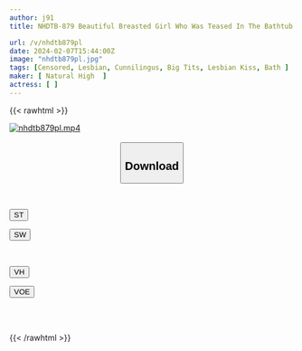 ```yaml
---
author: j91
title: NHDTB-879 Beautiful Breasted Girl Who Was Teased In The Bathtub Until Her Nipples Became Erect And Couldn't Refuse And Was Made To Have A Lesbian Orgasm 2

url: /v/nhdtb879pl
date: 2024-02-07T15:44:00Z
image: "nhdtb879pl.jpg"
tags: [Censored, Lesbian, Cunnilingus, Big Tits, Lesbian Kiss, Bath	]
maker: [ Natural High  ]
actress: [ ]
---
```



{{< rawhtml >}}

<div class="video" data-videoid="bKpYpQA9k8iL21">
    <a href="javascript:;">
        <img src="/v/nhdtb879pl/nhdtb879pl.jpg" width="WIDTH" height="HEIGHT" alt="nhdtb879pl.mp4" loading="lazy">
    </a>
</div>

<script type="text/javascript" src="https://j91.asia/asset/on-demand-st.js"></script>

<br>
  <link rel="stylesheet" href="https://j91.asia/asset/bs5.css">
  
  <center>
  <button class="btn btn-primary" type="button" data-bs-toggle="collapse" data-bs-target=".multi-collapse" aria-expanded="false" aria-controls="multiCollapseExample1 multiCollapseExample2"><h2>Download</h2></button></center>
</p>
<div class="row">
  <div class="col">
    <div class="collapse multi-collapse" id="multiCollapseExample1">
      <div class="card card-body">
	      	      <br>
<div class="buttons">  
<p><a href="https://streamtape.to/v/bKpYpQA9k8iL21" target="_blank"><button class="btn-hover color-3"><i class="fa fa-download"></i> ST</button></a></p>
<p><a href="https://cdnwish.com/z0sx7os8ybxi" target="_blank"><button class="btn-hover color-2"><i class="fa fa-download"></i> SW</button></a></p></div>
    </div>
  </div>
</div>
  <div class="col">
    <div class="collapse multi-collapse" id="multiCollapseExample2">
      <div class="card card-body">
	      <br>
<div class="buttons">
<p><a href="https://vidhidepro.com/f/5azvmlzxo5in" target="_blank"><button class="btn-hover color-9"><i class="fa fa-download"></i> VH</button></a></p>
<p><a href="https://voe.sx/ftnnemvnxc6y"><button class="btn-hover color-8"><i class="fa fa-download"></i> VOE</button></a></p></div>
<br><br>
      </div>
    </div>
  </div>
</div>

{{< /rawhtml >}}